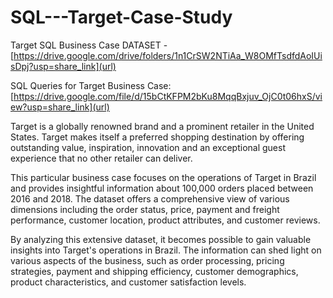 # SQL---Target-Case-Study
Target SQL Business Case DATASET -[https://drive.google.com/drive/folders/1n1CrSW2NTiAa_W8OMfTsdfdAoIUisDpj?usp=share_link](url)

SQL Queries for Target Business Case: [https://drive.google.com/file/d/15bCtKFPM2bKu8MqqBxjuv_OjC0t06hxS/view?usp=share_link](url)

Target is a globally renowned brand and a prominent retailer in the United States. Target makes itself a preferred shopping destination by offering outstanding value, inspiration, innovation and an exceptional guest experience that no other retailer can deliver.  

This particular business case focuses on the operations of Target in Brazil and provides insightful information about 100,000 orders placed between 2016 and 2018. The dataset offers a comprehensive view of various dimensions including the order status, price, payment and freight performance, customer location, product attributes, and customer reviews. 

By analyzing this extensive dataset, it becomes possible to gain valuable insights into Target's operations in Brazil. The information can shed light on various aspects of the business, such as order processing, pricing strategies, payment and shipping efficiency, customer demographics, product characteristics, and customer satisfaction levels. 
